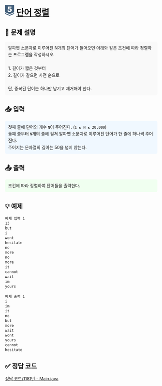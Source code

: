 <!-- ChatGPT를 사용하여 꾸몄습니다 -->
# <img src="https://github.com/GUBBIB/BaekJoonCode/blob/main/Tier_Img/Silver-5.svg" alt="티어그림" width="30px" height="35px"> [단어 정렬](https://www.acmicpc.net/problem/1181)

<h2>📝 문제 설명</h2>
<div style="background-color: #f9f9f9; padding: 10px; border-radius: 5px; line-height: 1.6;">
    알파벳 소문자로 이루어진 N개의 단어가 들어오면 아래와 같은 조건에 따라 정렬하는 프로그램을 작성하시오.<br><br>
    1. 길이가 짧은 것부터<br>
    2. 길이가 같으면 사전 순으로<br><br>
    단, 중복된 단어는 하나만 남기고 제거해야 한다.
</div>

<h2>📥 입력</h2>
<div style="background-color: #f0f8ff; padding: 10px; border-radius: 5px; line-height: 1.6;">
    첫째 줄에 단어의 개수 <code>N</code>이 주어진다. (<code>1 ≤ N ≤ 20,000</code>)<br>
    둘째 줄부터 <code>N</code>개의 줄에 걸쳐 알파벳 소문자로 이루어진 단어가 한 줄에 하나씩 주어진다.<br>
    주어지는 문자열의 길이는 50을 넘지 않는다.
</div>

<h2>📤 출력</h2>
<div style="background-color: #f0fff0; padding: 10px; border-radius: 5px; line-height: 1.6;">
    조건에 따라 정렬하여 단어들을 출력한다.
</div>

<h2>💡 예제</h2>

```plaintext
예제 입력 1
13
but
i
wont
hesitate
no
more
no
more
it
cannot
wait
im
yours

예제 출력 1
i
im
it
no
but
more
wait
wont
yours
cannot
hesitate
```

## ✅ 정답 코드
[정답 코드/1181번 - Main.java](https://github.com/GUBBIB/BaekJoonCode/tree/main/Silver/1181%EB%B2%88%20-%20%EB%8B%A8%EC%96%B4%20%EC%A0%95%EB%A0%AC/%EC%A0%95%EB%8B%B5%EC%BD%94%EB%93%9C)